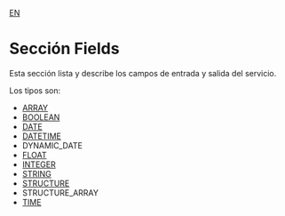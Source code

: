 [EN](README.md)
# Sección Fields

Esta sección lista y describe los campos de entrada y salida del servicio.

Los tipos son:

* [ARRAY](type/ARRAY-ES.md)
* [BOOLEAN](type/BOOLEAN-ES.md)
* [DATE](type/DATE-ES.md)
* [DATETIME](type/DATETIME-ES.md)
* DYNAMIC_DATE
* [FLOAT](type/FLOAT-ES.md)
* [INTEGER](type/INTEGER-ES.md)
* [STRING](type/STRING-ES.md)
* [STRUCTURE](type/STRUCTURE-ES.md)
* STRUCTURE_ARRAY
* [TIME](type/TIME-ES.md)
